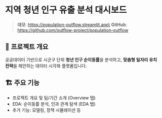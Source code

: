 # 지역 청년 인구 유출 분석 대시보드

> **데모**: https://population-outflow.streamlit.app\
> **GitHub**: https://github.com/outflow-project/population-outflow

## 📌 프로젝트 개요

공공데이터 기반으로 시군구 단위 **청년 인구 순이동률**을 분석하고,
**맞춤형 일자리 유치 전략**을 제안하는 데이터 시각화 플랫폼입니다.

## 🏗️ 주요 기능

-   프로젝트 개요 및 팀/기간 소개 (Overview 탭)
-   EDA: 순이동률 분석, 인과 관계 탐색 (EDA 탭)
-   추가 기능: 모델링, 정책 시뮬레이션 등
